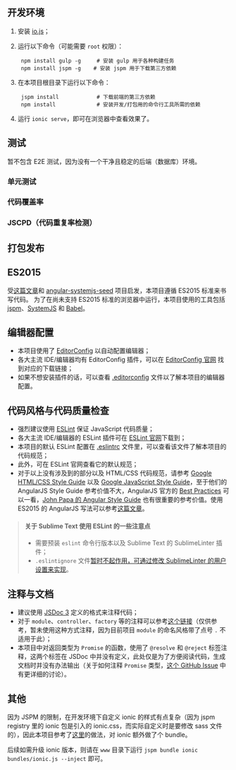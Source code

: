## 开发环境

1. 安装 [io.js](https://iojs.org/)；
2. 运行以下命令（可能需要 `root` 权限）：

        npm install gulp -g     # 安装 gulp 用于各种构建任务
        npm install jspm -g    # 安装 jspm 用于下载第三方依赖

3. 在本项目根目录下运行以下命令：

        jspm install            # 下载前端的第三方依赖
        npm install             # 安装开发/打包用的命令行工具所需的依赖

4. 运行 `ionic serve`，即可在浏览器中查看效果了。



## 测试

暂不包含 E2E 测试，因为没有一个干净且稳定的后端（数据库）环境。

### 单元测试

### 代码覆盖率

### JSCPD（代码重复率检测）



## 打包发布



## ES2015

受[这篇文章](http://div.io/topic/950)和 [angular-systemjs-seed](https://github.com/Swimlane/angular-systemjs-seed) 项目启发，本项目遵循 ES2015 标准来书写代码。
为了在尚未支持 ES2015 标准的浏览器中运行，本项目使用的工具包括 [jspm](http://jspm.io/)、[SystemJS](https://github.com/systemjs/systemjs) 和 [Babel](https://babeljs.io/)。



## 编辑器配置

- 本项目使用了 [EditorConfig](http://editorconfig.org/) 以自动配置编辑器；
- 各大主流 IDE/编辑器均有 EditorConfig 插件，可以在 [EditorConfig 官网](http://editorconfig.org/) 找到对应的下载链接；
- 如果不想安装插件的话，可以查看 [.editorconfig](./src/main/webapp/.editorconfig) 文件以了解本项目的编辑器配置。



## 代码风格与代码质量检查

- 强烈建议使用 [ESLint](http://eslint.org/) 保证 JavaScript 代码质量；
- 各大主流 IDE/编辑器的 ESLint 插件可在 [ESLint 官网](http://eslint.org/docs/integrations/)下载到；
- 本项目的默认 ESLint 配置在 [.eslintrc](./src/main/webapp/.eslintrc) 文件里，可以查看该文件了解本项目的代码规范；
- 此外，可在 ESLint 官网查看它的默认规范；
- 对于以上没有涉及到的部分以及 HTML/CSS 代码规范，请参考 [Google HTML/CSS Style Guide](https://google-styleguide.googlecode.com/svn/trunk/htmlcssguide.xml) 以及 [Google JavaScript Style Guide](https://google-styleguide.googlecode.com/svn/trunk/javascriptguide.xml)，至于他们的 AngularJS Style Guide 参考价值不大，AngularJS 官方的 [Best Practices](https://github.com/angular/angular.js/wiki/Best-Practices) 可以一看，[John Papa 的 Angular Style Guide](https://github.com/johnpapa/angular-styleguide) 也有很重要的参考价值。使用 ES2015 的 AngularJS 写法可以参考[这篇文章](http://martinmicunda.com/2015/02/09/how-to-start-writing-apps-with-es6-angular-1x-and-jspm/)。

> #### 关于 Sublime Text 使用 ESLint 的一些注意点
> - 需要预装 `eslint` 命令行版本以及 Sublime Text 的 SublimeLinter 插件；
> - `.eslintignore` 文件[暂时不起作用，可通过修改 SublimeLinter 的用户设置来实现](https://github.com/roadhump/SublimeLinter-eslint/issues/13)。



## 注释与文档

- 建议使用 [JSDoc 3](http://usejsdoc.org/) 定义的格式来注释代码；
- 对于 `module`、`controller`、`factory` 等的注释可以参考[这个链接](http://stackoverflow.com/a/24208836/2302258)（仅供参考，暂未使用这种方式注释，因为目前项目 `module` 的命名风格带了点号 `.` 不适用于此）；
- 本项目中对返回类型为 `Promise` 的函数，使用了 `@resolve` 和 `@reject` 标签注释，这两个标签在 JSDoc 中并没有定义，此处仅是为了方便阅读代码，生成文档时并没有办法输出（关于如何注释 `Promise` 类型，[这个 GitHub Issue](https://github.com/jsdoc3/jsdoc/issues/509) 中有更详细的讨论）。



## 其他

因为 JSPM 的限制，在开发环境下自定义 ionic 的样式有点复杂（因为 jspm registry 里的 ionic 包是引入的 ionic.css，而实际自定义时是要修改 sass 文件的），因此本项目参考了[这里](https://github.com/jspm/jspm-cli/issues/393#issuecomment-77781122)的做法，对 ionic 额外做了个 bundle。

后续如需升级 ionic 版本，则请在 `www` 目录下运行 `jspm bundle ionic bundles/ionic.js --inject` 即可。
